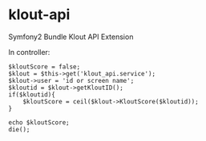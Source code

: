 klout-api
=========

Symfony2 Bundle Klout API Extension

In controller:

	$kloutScore = false;
	$klout = $this->get('klout_api.service');
	$klout->user = 'id or screen name';
	$kloutid = $klout->getKloutID();
	if($kloutid){
		$kloutScore = ceil($klout->KloutScore($kloutid));
	}

	echo $kloutScore;
	die();